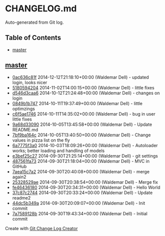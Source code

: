 CHANGELOG.md
============

Auto-generated from Git log.

## Table of Contents

 * [master](#master)

## [master](../../tree/master)
 * [0ac636c81f](../../commit/0ac636c81f284ef2d92fe5d57946e21e32a1b5c2) 2014-12-12T21:18:10+00:00 (Waldemar Dell) - updated login&comma; looks nicer
 * [5180594204](../../commit/51805942047914fa4462294f7caaa282c7f3f236) 2014-11-02T14:00:15+00:00 (Waldemar Dell) - little fixes
 * [d546d3caa6](../../commit/d546d3caa6ca467979bec8de2f2a6e6dc72d29fd) 2014-10-12T21:24:48+00:00 (Waldemar Dell) - changes on login
 * [0849b1b747](../../commit/0849b1b7475bbacd9bfdc90fd3d58aaec7410e7e) 2014-10-11T19:37:49+00:00 (Waldemar Dell) - little optimzings
 * [c6f5ae1746](../../commit/c6f5ae1746979e6708ec6f29473999a6da6b6e17) 2014-10-11T14:35:02+00:00 (Waldemar Dell) - bug in user little fixes
 * [9a68d33090](../../commit/9a68d33090cf721e1422e4fbfc1b922dfcaab794) 2014-10-05T13:45:58+00:00 (Waldemar Dell) - Update README&period;md
 * [7bf9ba164c](../../commit/7bf9ba164c145d8b4c2921e189e44630ec334f04) 2014-10-05T13:40:50+00:00 (Waldemar Dell) - Change values in pizza list on the fly
 * [6a7775f3a0](../../commit/6a7775f3a09770b09f75c7d2cd88034fd7378b06) 2014-10-03T18:09:26+00:00 (Waldemar Dell) - Autoloader works&semi; better loading and handling of models
 * [e3bef25c27](../../commit/e3bef25c270770ead488322d409f7ca96b6ad07e) 2014-09-30T21:25:14+00:00 (Waldemar Dell) - git settings
 * [487561fa73](../../commit/487561fa7350bc5738096b23b4c0c3b23f4ae0f4) 2014-09-30T21:18:04+00:00 (Waldemar Dell) - MVC in GitHub
 * [7aea15c7a2](../../commit/7aea15c7a2fbd67815ec64f88c114e446a15552e) 2014-09-30T20:40:08+00:00 (Waldemar Dell) - merge again2
 * [25328529ae](../../commit/25328529ae368fdcacd24bdc9b22087f0a92458b) 2014-09-30T20:38:54+00:00 (Waldemar Dell) - Merge fix
 * [fe46436180](../../commit/fe4643618087434f38398039a31c2ed6ffc6d92d) 2014-09-30T20:34:31+00:00 (Waldemar Dell) - Hello World
 * [37c87c2744](../../commit/37c87c274401a31570f37c8f432fbccf4378f541) 2014-09-30T20:33:24+00:00 (Waldemar Dell) - Update readme2
 * [44dc5b349a](../../commit/44dc5b349a59dc60863287cf722a9d62a0393257) 2014-09-30T20:09:07+00:00 (Waldemar Dell) - Init commit
 * [7a7589128b](../../commit/7a7589128b99ac6a227a893aa648ddad7e1f4d4f) 2014-09-30T19:43:34+00:00 (Waldemar Dell) - Initial commit

Create with [Git Change Log Creator](https://github.com/Dragonrun1/git-change-log-creator)